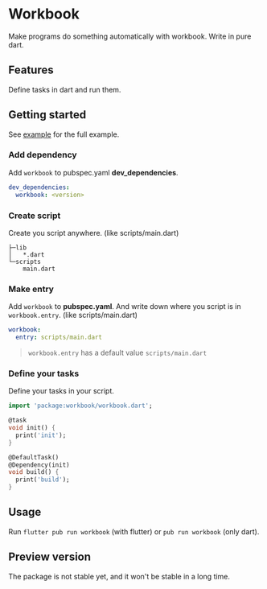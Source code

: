 # Workbook

Make programs do something automatically with workbook. Write in pure dart.

## Features

Define tasks in dart and run them.

## Getting started

See [example](./example) for the full example.

### Add dependency

Add `workbook` to pubspec.yaml **dev_dependencies**.

```yaml
dev_dependencies:
  workbook: <version>
```

### Create script

Create you script anywhere. (like scripts/main.dart)

```text
├─lib
│   *.dart
└─scripts
    main.dart
```

### Make entry

Add `workbook` to **pubspec.yaml**. And write down where you script is in `workbook.entry`. (like scripts/main.dart)

```yaml
workbook:
  entry: scripts/main.dart
```

> `workbook.entry` has a default value `scripts/main.dart`

### Define your tasks

Define your tasks in your script.

```dart
import 'package:workbook/workbook.dart';

@task
void init() {
  print('init');
}

@DefaultTask()
@Dependency(init)
void build() {
  print('build');
}
```

## Usage

Run `flutter pub run workbook` (with flutter) or `pub run workbook` (only dart).

## Preview version

The package is not stable yet, and it won't be stable in a long time.
